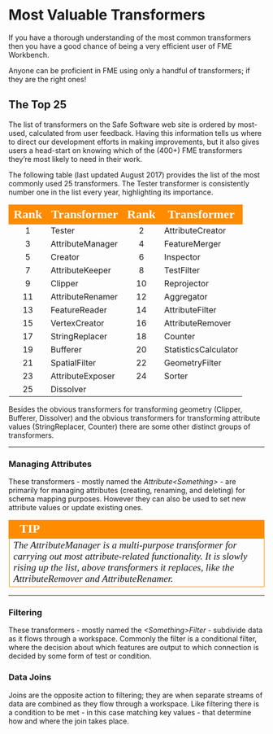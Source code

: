 # Most Valuable Transformers #

If you have a thorough understanding of the most common transformers then you have a good chance of being a very efficient user of FME Workbench.

Anyone can be proficient in FME using only a handful of transformers; if they are the right ones!

## The Top 25 ##
The list of transformers on the Safe Software web site is ordered by most-used, calculated from user feedback. Having this information tells us where to direct our development efforts in making improvements, but it also gives users a head-start on knowing which of the (400+) FME transformers they’re most likely to need in their work.

The following table (last updated August 2017) provides the list of the most commonly used 25 transformers. The Tester transformer is consistently number one in the list every year, highlighting its importance.

<table style="border-spacing: 0px">
<tr>
<th style="vertical-align:middle;background-color:darkorange;border: 2px solid darkorange">
<span style="color:white;font-size:x-large;font-weight: bold;font-family:serif">Rank</span></th>
<th style="vertical-align:middle;background-color:darkorange;border: 2px solid darkorange">
<span style="color:white;font-size:x-large;font-weight: bold;font-family:serif">Transformer</th>
<th style="vertical-align:middle;background-color:darkorange;border: 2px solid darkorange">
<span style="color:white;font-size:x-large;font-weight: bold;font-family:serif">Rank</span></th>
<th style="vertical-align:middle;background-color:darkorange;border: 2px solid darkorange">
<span style="color:white;font-size:x-large;font-weight: bold;font-family:serif">Transformer</th>
</tr>
<tr><td style="text-align:center">1</td><td>Tester</td><td style="text-align:center">2</td><td>AttributeCreator</td></tr>
<tr><td style="text-align:center">3</td><td>AttributeManager</td><td style="text-align:center">4</td><td>FeatureMerger</td></tr>
<tr><td style="text-align:center">5</td><td>Creator</td><td style="text-align:center">6</td><td>Inspector</td></tr>
<tr><td style="text-align:center">7</td><td>AttributeKeeper</td><td style="text-align:center">8</td><td>TestFilter</td></tr>
<tr><td style="text-align:center">9</td><td>Clipper</td><td style="text-align:center">10</td><td>Reprojector</td></tr>
<tr><td style="text-align:center">11</td><td>AttributeRenamer</td><td style="text-align:center">12</td><td>Aggregator</td></tr>
<tr><td style="text-align:center">13</td><td>FeatureReader</td><td style="text-align:center">14</td><td>AttributeFilter</td></tr>
<tr><td style="text-align:center">15</td><td>VertexCreator</td><td style="text-align:center">16</td><td>AttributeRemover</td></tr>
<tr><td style="text-align:center">17</td><td>StringReplacer</td><td style="text-align:center">18</td><td>Counter</td></tr>
<tr><td style="text-align:center">19</td><td>Bufferer</td><td style="text-align:center">20</td><td>StatisticsCalculator</td></tr>
<tr><td style="text-align:center">21</td><td>SpatialFilter</td><td style="text-align:center">22</td><td>GeometryFilter</td></tr>
<tr><td style="text-align:center">23</td><td>AttributeExposer</td><td style="text-align:center">24</td><td>Sorter</td></tr>
<tr><td style="text-align:center">25</td><td>Dissolver</td></tr>
</table>

Besides the obvious transformers for transforming geometry (Clipper, Bufferer, Dissolver) and the obvious transformers for transforming attribute values (StringReplacer, Counter) there are some other distinct groups of transformers.

---

### Managing Attributes ###
These transformers - mostly named the *Attribute&lt;Something&gt;* - are primarily for managing attributes (creating, renaming, and deleting) for schema mapping purposes. However they can also be used to set new attribute values or update existing ones.

<!--Tip Section--> 

<table style="border-spacing: 0px">
<tr>
<td style="vertical-align:middle;background-color:darkorange;border: 2px solid darkorange">
<i class="fa fa-info-circle fa-lg fa-pull-left fa-fw" style="color:white;padding-right: 12px;vertical-align:text-top"></i>
<span style="color:white;font-size:x-large;font-weight: bold;font-family:serif">TIP</span>
</td>
</tr>

<tr>
<td style="border: 1px solid darkorange">
<span style="font-family:serif; font-style:italic; font-size:larger">
The AttributeManager is a multi-purpose transformer for carrying out most attribute-related functionality. It is slowly rising up the list, above transformers it replaces, like the AttributeRemover and AttributeRenamer.
</span>
</td>
</tr>
</table>

---

### Filtering ###
These transformers - mostly named the *&lt;Something&gt;Filter* - subdivide data as it flows through a workspace. Commonly the filter is a conditional filter, where the decision about which features are output to which connection is decided by some form of test or condition.


### Data Joins ###
Joins are the opposite action to filtering; they are when separate streams of data are combined as they flow through a workspace. Like filtering there is a condition to be met - in this case matching key values - that determine how and where the join takes place.